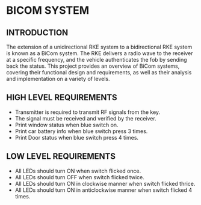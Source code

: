 # BICOM SYSTEM


## INTRODUCTION
The extension of a unidirectional RKE system to a bidirectional RKE system is known as a BiCom system. The RKE delivers a radio wave to the receiver at a specific frequency, and the vehicle authenticates the fob by sending back the status. This project provides an overview of BiCom systems, covering their functional design and requirements, as well as their analysis and implementation on a variety of levels.

## HIGH LEVEL REQUIREMENTS

- Transmitter is required to transmit RF signals from the key.
- The signal must be received and verified by the receiver.
- Print window status when blue switch on.
- Print car battery info when blue switch press 3 times.
- Print Door status when blue switch press 4 times.

## LOW LEVEL REQUIREMENTS

- All LEDs should turn ON when switch flicked once.
- All LEDs should turn OFF when switch flicked twice.
- All LEDs should turn ON in clockwise manner when switch flicked thrice.
- All LEDs should turn ON in anticlockwise manner when switch flicked 4 times.

